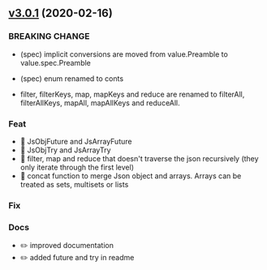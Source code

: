 <a name="v3.0.1"></a>
## [v3.0.1](https://github.com/imrafaelmerino/json-scala-values/releases/tag/v3.0.1) (2020-02-16)

### BREAKING CHANGE
* (spec) implicit conversions are moved from value.Preamble to value.spec.Preamble

* (spec) enum renamed to conts 

* filter, filterKeys, map, mapKeys and reduce are renamed to filterAll, filterAllKeys, mapAll, mapAllKeys and reduceAll.

### Feat
* 🎸 JsObjFuture and JsArrayFuture 
* 🎸 JsObjTry and JsArrayTry
* 🎸 filter, map and reduce that doesn't traverse the json recursively (they only iterate through the first level)
* 🎸 concat function to merge Json object and arrays. Arrays can be treated as sets, multisets or lists

### Fix

### Docs
* ✏️ improved documentation 
* ✏️ added future and try in readme 
